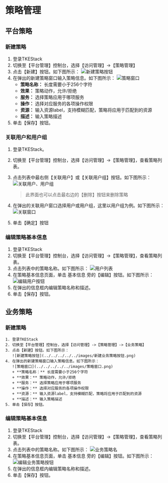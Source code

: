 # 策略管理

## 平台策略

### 新建策略
  1. 登录TKEStack
  2. 切换至【平台管理】控制台，选择【访问管理】->【策略管理】
  3. 点击【新建】按钮。如下图所示：
      ![新建策略按钮](../../../../../images/新建策略按钮.png)
  4. 在弹出的新建策略窗口输入策略信息。如下图所示：
      ![策略窗口](../../../../../images/策略窗口.png)
     + **策略名称：** 长度需要小于256个字符
     + **效果：** 策略动作，允许/拒绝
     + **服务：** 选择策略应用于哪项服务
     + **操作：** 选择对应服务的各项操作权限
     + **资源：** 输入资源label，支持模糊匹配，策略将应用于匹配到的资源
     + **描述：** 输入策略描述
  5. 单击【保存】按钮。
### 关联用户和用户组
  1. 登录TKEStack。

  2. 切换至【平台管理】控制台，选择【访问管理】->【策略管理】，查看策略列表。

  3. 点击列表中最右侧【关联用户】或【关联用户组】按钮。如下图所示：
      ![关联用户、用户组](../../../../../images/关联用户用户组.png)
      
      > 此界面也可以点击最右边的【删除】按钮来删除策略
      
  4. 在弹出的关联用户窗口选择用户或用户组，这里以用户组为例。如下图所示：
      ![关联窗口](../../../../../images/策略用户组.png)

  5. 单击【确定】按钮

### 编辑策略基本信息

1. 登录TKEStack
2. 切换至【平台管理】控制台，选择【访问管理】->【策略管理】，查看策略列表。
3. 点击列表中的策略名称。如下图所示： ![用户列表](../../../../../images/策略名.png) 
4. 在策略基本信息页面，单击 基本信息 旁的【编辑】按钮。如下图所示： ![编辑用户按钮](../../../../../images/编辑策略按钮.png) 
5. 在弹出的信息框内编辑策略名称和描述。
6. 单击【保存】按钮。

## 业务策略

### 新建策略

    1. 登录TKEStack
    2. 切换至【平台管理】控制台，选择【访问管理】->【策略管理】->【业务策略】
    3. 点击【新建】按钮。如下图所示：
       ![新建策略按钮](../../../../../images/新建业务策略按钮.png)
    4. 在弹出的新建策略窗口输入策略信息。如下图所示：
       ![策略窗口](../../../../../images/策略窗口.png)
       + **策略名称：** 长度需要小于256个字符
       + **效果：** 策略动作，允许/拒绝
       + **服务：** 选择策略应用于哪项服务
       + **操作：** 选择对应服务的各项操作权限
       + **资源：** 输入资源label，支持模糊匹配，策略将应用于匹配到的资源
       + **描述：** 输入策略描述
    5. 单击【保存】按钮。

### 编辑策略基本信息

1. 登录TKEStack
2. 切换至【平台管理】控制台，选择【访问管理】->【策略管理】，查看策略列表。
3. 点击列表中的策略名称。如下图所示： ![业务策略名](../../../../../images/业务策略名.png) 
4. 在策略基本信息页面，单击 基本信息 旁的【编辑】按钮。如下图所示： ![编辑业务策略按钮](../../../../../images/编辑业务策略按钮.png) 
5. 在弹出的信息框内编辑策略名称和描述。
6. 单击【保存】按钮。